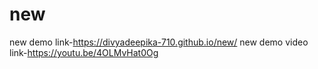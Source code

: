 # new
new demo link-https://divyadeepika-710.github.io/new/
new demo video link-https://youtu.be/4OLMvHat0Og
